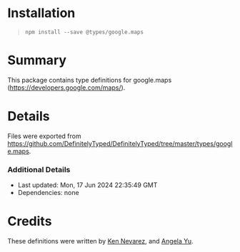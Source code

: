# Installation
> `npm install --save @types/google.maps`

# Summary
This package contains type definitions for google.maps (https://developers.google.com/maps/).

# Details
Files were exported from https://github.com/DefinitelyTyped/DefinitelyTyped/tree/master/types/google.maps.

### Additional Details
 * Last updated: Mon, 17 Jun 2024 22:35:49 GMT
 * Dependencies: none

# Credits
These definitions were written by [Ken Nevarez](https://github.com/kwnevarez), and [Angela Yu](https://github.com/wangela).
